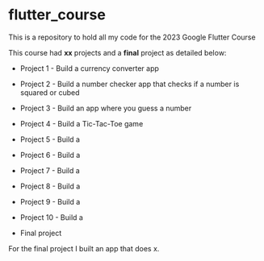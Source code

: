 # flutter_course

This is a repository to hold all my code for the 2023 Google Flutter Course

This course had **xx** projects and a **final** project as detailed below:
 
- Project 1 - Build a currency converter app

- Project 2 - Build a number checker app that checks if a number is squared or cubed

- Project 3 - Build an app where you guess a number

- Project 4 - Build a Tic-Tac-Toe game 

- Project 5 - Build a 
- Project 6 - Build a 
- Project 7 - Build a 
- Project 8 - Build a 
- Project 9 - Build a
- Project 10 - Build a
- Final project 

For the final project I built an app that does x.